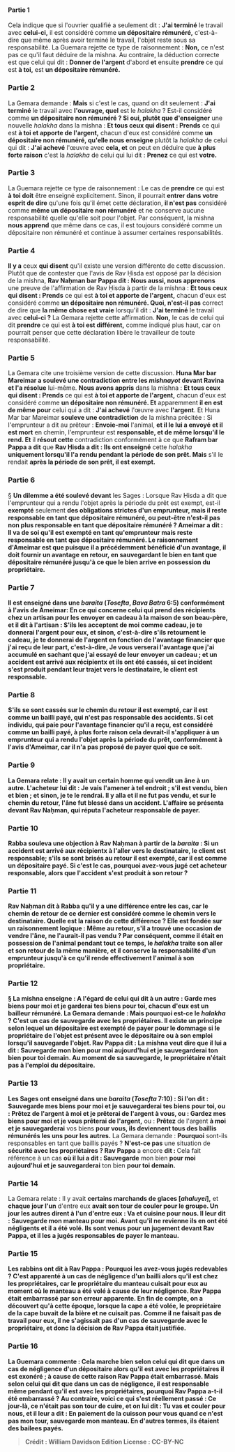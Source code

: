 
#### Partie 1
Cela indique que si l'ouvrier qualifié a seulement dit : <b>J'ai terminé</b> le travail avec <b>celui-ci,</b> il est considéré comme <b>un dépositaire rémunéré,</b> c'est-à-dire que même après avoir terminé le travail, l'objet reste sous sa responsabilité. La Guemara rejette ce type de raisonnement : <b>Non,</b> ce n'est pas ce qu'il faut déduire de la mishna. Au contraire, la déduction correcte est que celui qui dit : <b>Donner de l'argent</b> d'abord <b>et</b> ensuite <b>prendre</b> ce qui est <b>à toi,</b> est <b>un dépositaire rémunéré.</b>

### Partie 2
La Gemara demande : <b>Mais</b> si c'est le cas, quand on dit seulement : <b>J'ai terminé</b> le travail avec <b>l'ouvrage, quel</b> est le <i>halakha</i> ? Est-il considéré comme <b>un dépositaire non rémunéré ? Si oui, plutôt que d'enseigner</b> une nouvelle <i>halakha</i> dans la mishna : <b>Et tous ceux qui disent : Prends</b> ce qui est <b>à toi et apporte de l'argent,</b> chacun d'eux est considéré comme <b>un dépositaire non rémunéré, qu'elle nous enseigne</b> plutôt la <i>halakha</i> de celui qui dit : <b>J'ai achevé</b> l'œuvre avec <b>cela, et</b> on peut en déduire que <b>à plus forte raison</b> c'est la <i>halakha</i> de celui qui lui dit : <b>Prenez</b> ce qui est <b>votre.</b>

### Partie 3
La Guemara rejette ce type de raisonnement : Le cas de <b>prendre</b> ce qui est <b>à toi doit</b> être enseigné explicitement. Sinon, il pourrait <b>entrer dans votre esprit de dire</b> qu'une fois qu'il émet cette déclaration, <b>il n'est pas</b> considéré comme <b>même un dépositaire non rémunéré</b> et ne conserve aucune responsabilité quelle qu'elle soit pour l'objet. Par conséquent, la mishna <b>nous apprend</b> que même dans ce cas, il est toujours considéré comme un dépositaire non rémunéré et continue à assumer certaines responsabilités.

### Partie 4
<b>Il y a</b> ceux <b>qui disent</b> qu'il existe une version différente de cette discussion. Plutôt que de contester que l'avis de Rav Ḥisda est opposé par la décision de la mishna, <b>Rav Naḥman bar Pappa dit : Nous aussi, nous apprenons</b> une preuve de l'affirmation de Rav Ḥisda à partir de la mishna : <b>Et tous ceux qui disent : Prends</b> ce qui est <b>à toi et apporte de l'argent,</b> chacun d'eux est considéré comme <b>un dépositaire non rémunéré. Quoi, n'est-il pas</b> correct de dire que <b>la même chose est vraie</b> lorsqu'il dit : <b>J'ai terminé</b> le travail avec <b>celui-ci ?</b> La Gemara rejette cette affirmation. <b>Non,</b> le cas de celui qui dit <b>prendre</b> ce qui est <b>à toi est différent,</b> comme indiqué plus haut, car on pourrait penser que cette déclaration libère le travailleur de toute responsabilité.

### Partie 5
La Gemara cite une troisième version de cette discussion. <b>Huna Mar bar Mareimar a soulevé une contradiction entre les <i>mishnayot</i> devant Ravina et l'a résolue</b> lui-même. <b>Nous avons appris</b> dans la mishna : <b>Et tous ceux qui disent : Prends</b> ce qui est <b>à toi et apporte de l'argent,</b> chacun d'eux est considéré comme <b>un dépositaire non rémunéré. Et</b> apparemment <b>il en est de même pour</b> celui qui a dit : <b>J'ai achevé</b> l'œuvre avec <b>l'argent</b>. Et</b> Huna Mar bar Mareimar <b>souleve une contradiction</b> de la mishna précitée : Si l'emprunteur a dit au prêteur : <b>Envoie-moi</b> l'animal, <b>et il le lui a envoyé</b> <b>et il est mort</b> en chemin, l'emprunteur est <b>responsable, et de même lorsqu'il le rend. Et</b> il <b>résout cette</b> contradiction conformément à ce que <b>Rafram bar Pappa a dit</b> que <b>Rav Ḥisda a dit : Ils ont enseigné</b> cette <i>halakha</i> <b>uniquement lorsqu'il l'a rendu pendant la période de son prêt. Mais</b> s'il le rendait <b>après la période de son prêt, il est exempt.</b>

### Partie 6
§ <b>Un dilemme a été soulevé devant</b> les Sages : Lorsque Rav Ḥisda a dit que l'emprunteur qui a rendu l'objet après la période du prêt est exempt, est-il <b>exempté</b> seulement <b>des obligations strictes d'un <b>emprunteur, mais</b> il reste <b>responsable en tant que dépositaire rémunéré, ou peut-être n'est-il pas non plus</b> responsable en tant que <b>dépositaire rémunéré ? Ameimar a dit : Il va de soi</b> qu'il est <b>exempté en tant qu'emprunteur mais</b> reste <b>responsable en tant que dépositaire rémunéré.</b> Le raisonnement d'Ameimar est que <b>puisque</b> il a précédemment <b>bénéficié d'un avantage, il</b> doit <b>fournir un avantage</b> en retour, en sauvegardant le bien en tant que dépositaire rémunéré jusqu'à ce que le bien arrive en possession du propriétaire.

### Partie 7
<b>Il est enseigné</b> dans une <i>baraita</i> (<i>Tosefta</i>, <i>Bava Batra</i> 6:5) <b>conformément</b> à l'avis de <b>Ameimar:</b> En ce qui concerne <b>celui qui prend des récipients chez un artisan pour les envoyer</b> en cadeau <b>à la maison de son beau-père, et</b> il <b>dit</b> à l'artisan : <b>S'ils les acceptent de moi</b> comme cadeau, <b>je te donnerai l'argent pour eux, et sinon,</b> c'est-à-dire s'ils retournent le cadeau, <b>je te donnerai</b> de l'argent <b>en fonction de l'avantage financier</b> que j'ai reçu <b>de leur part,</b> c'est-à-dire, Je vous verserai l'avantage que j'ai accumulé en sachant que j'ai essayé de leur envoyer un cadeau ; <b>et un accident est arrivé</b> aux récipientx et ils ont été cassés, si cet incident s'est produit <b>pendant leur trajet</b> vers le destinataire, le client est <b>responsable.</b>

### Partie 8
S'ils se sont cassés <b>sur le chemin du retour</b> il est <b>exempté, car il est comme un bailli payé,</b> qui n'est pas responsable des accidents. Si cet individu, qui paie pour l'avantage financier qu'il a reçu, est considéré comme un bailli payé, à plus forte raison cela devrait-il s'appliquer à un emprunteur qui a rendu l'objet après la période du prêt, conformément à l'avis d'Ameimar, car il n'a pas proposé de payer quoi que ce soit.

### Partie 9
La Gemara relate : Il y avait <b>un certain homme qui vendit un âne à un autre.</b> L'acheteur lui <b>dit : Je vais l'amener à tel endroit ; s'il est vendu,</b> bien et <b>bien ; et sinon, je te le rendrai. Il y alla et il ne fut pas vendu, et sur le chemin</b> du retour, l'âne fut blessé dans <b>un accident.</b> L'affaire <b>se présenta devant Rav Naḥman,</b> qui <b>réputa</b> l'acheteur <b>responsable</b> de payer.

### Partie 10
<b>Rabba souleva une objection à Rav Naḥman</b> à partir de la <i>baraita</i> : Si <b>un accident est arrivé</b> aux récipientx <b>à l'aller</b> vers le destinataire, le client est <b>responsable;</b> s'ils se sont brisés <b>au retour</b> il est <b>exempté, car il est comme un dépositaire payé.</b> Si c'est le cas, pourquoi avez-vous jugé cet acheteur responsable, alors que l'accident s'est produit à son retour ?

### Partie 11
Rav Naḥman <b>dit à</b> Rabba qu'il y a une différence entre les cas, car <b>le chemin de retour de ce</b> dernier <b>est</b> considéré <b>comme le chemin</b> vers le destinataire. <b>Quelle est la raison</b> de cette différence ? Elle <b>est</b> fondée sur un <b>raisonnement logique :</b> Même <b>au retour, s'il a trouvé</b> une occasion <b>de vendre</b> l'âne, <b>ne l'aurait-il pas vendu ?</b> Par conséquent, comme il était en possession de l'animal pendant tout ce temps, le <i>halakha</i> traite son aller et son retour de la même manière, et il conserve la responsabilité d'un emprunteur jusqu'à ce qu'il rende effectivement l'animal à son propriétaire.

### Partie 12
§ La mishna enseigne : A l'égard de celui qui dit à un autre : <b>Garde</b> mes biens <b>pour moi et je garderai</b> tes biens <b>pour toi,</b> chacun d'eux est un <b>bailleur rémunéré.</b> La Gemara demande : <b>Mais pourquoi</b> est-ce le <i>halakha</i> ? <b>C'est</b> un cas de <b>sauvegarde avec les propriétaires.</b> Il existe un principe selon lequel un dépositaire est exempté de payer pour le dommage si le propriétaire de l'objet est présent avec le dépositaire ou à son emploi lorsqu'il sauvegarde l'objet. <b>Rav Pappa dit : </b> La mishna veut dire que <b>il lui a dit : Sauvegarde</b> mon bien <b>pour moi aujourd'hui et je sauvegarderai</b> ton bien <b>pour toi demain.</b> Au moment de sa sauvegarde, le propriétaire n'était pas à l'emploi du dépositaire.

### Partie 13
<b>Les Sages ont enseigné</b> dans une <i>baraita</i> (<i>Tosefta</i> 7:10) : Si l'on dit : <b>Sauvegarde</b> mes biens <b>pour moi et je sauvegarderai</b> tes biens <b>pour toi,</b> ou : <b>Prêtez</b> de l'argent <b>à moi et je prêterai</b> de l'argent <b>à vous,</b> ou : <b>Gardez</b> mes biens <b>pour moi et je vous prêterai</b> de l'argent,</b> ou : <b>Prêtez</b> de l'argent <b>à moi et je sauvegarderai</b> vos biens <b>pour vous, ils deviennent tous des baillis rémunérés les uns pour les autres.</b> La Gemara demande : <b>Pourquoi</b> sont-ils responsables en tant que baillis payés ? <b>N'est-ce pas</b> une situation de <b>sécurité avec les propriétaires ? Rav Pappa</b> a encore <b>dit : </b> Cela fait référence à un cas <b>où il lui a dit : Sauvegarde</b> mon bien <b>pour moi aujourd'hui et je sauvegarderai</b> ton bien <b>pour toi demain.</b>

### Partie 14
La Gemara relate : Il y avait <b>certains marchands de glaces [<i>ahaluyei</i>],</b> et <b>chaque jour l'un</b> d'entre eux <b>avait son tour de <b>couler</b> pour le groupe. <b>Un jour</b> les autres <b>dirent à l'un d'entre eux : Va</b> et <b>cuisine pour nous. Il leur dit : Sauvegarde mon manteau pour moi. Avant qu'il ne revienne</b> <b>ils en ont été négligents et il a été volé. Ils sont venus</b> pour un jugement <b>devant Rav Pappa,</b> et il les a <b>jugés responsables</b> de payer le manteau.

### Partie 15
<b>Les rabbins ont dit à Rav Pappa : Pourquoi</b> les avez-vous jugés redevables ? <b>C'est</b> apparenté à un cas de <b>négligence</b> d'un bailli alors qu'il est <b>chez les propriétaires,</b> car le propriétaire du manteau cuisait pour eux au moment où le manteau a été volé à cause de leur négligence. Rav Pappa <b>était embarrassé</b> par son erreur apparente. <b>En fin de compte, on a découvert qu'à cette époque,</b> lorsque la cape a été volée, le propriétaire de la cape <b>buvait de la bière</b> et ne cuisait pas. Comme il ne faisait pas de travail pour eux, il ne s'agissait pas d'un cas de sauvegarde avec le propriétaire, et donc la décision de Rav Pappa était justifiée.

### Partie 16
La Guemara commente : <b>Cela marche bien selon celui qui dit</b> que dans un cas de <b>négligence</b> d'un dépositaire alors qu'il est <b>avec les propriétaires</b> il est <b>exonéré ; à cause de cette</b> raison Rav Pappa <b>était embarrassé. Mais selon celui qui dit</b> que dans un cas de négligence, il est <b>responsable</b> même pendant qu'il est avec les propriétaires, <b>pourquoi Rav Pappa a-t-il été <b>embarrassé ? Au contraire,</b> voici ce qui s'est réellement passé : <b>Ce jour-là, ce n'était pas son</b> tour de cuire, <b>et on lui dit : Tu vas</b> et <b>couler pour nous, et il leur a dit : En paiement de la cuisson pour vous</b> quand ce n'est pas mon tour, <b>sauvegarde mon manteau.</b> En d'autres termes, ils étaient des bailees payés.

>Crédit : William Davidson Edition
>License : CC-BY-NC